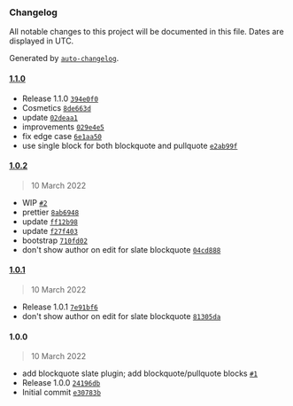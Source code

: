 ### Changelog

All notable changes to this project will be documented in this file. Dates are displayed in UTC.

Generated by [`auto-changelog`](https://github.com/CookPete/auto-changelog).

#### [1.1.0](https://github.com/eea/volto-blockquote/compare/1.0.2...1.1.0)

- Release 1.1.0 [`394e0f0`](https://github.com/eea/volto-blockquote/commit/394e0f0c45838dc3d6e03ad3fba109c884644cfa)
- Cosmetics [`8de663d`](https://github.com/eea/volto-blockquote/commit/8de663d3716d32161d5e0420feb7f403a7f67ebd)
- update [`02deaa1`](https://github.com/eea/volto-blockquote/commit/02deaa12d8cbfa1bd1119380e13868e6110e96d3)
- improvements [`029e4e5`](https://github.com/eea/volto-blockquote/commit/029e4e5d530b1e50c9abea25e004d786aea5e7ee)
- fix edge case [`6e1aa50`](https://github.com/eea/volto-blockquote/commit/6e1aa5067249020fca1cb3f6629cc879ee729d5e)
- use single block for both blockquote and pullquote [`e2ab99f`](https://github.com/eea/volto-blockquote/commit/e2ab99f9260c73adc49c0faa37b8f4f5419eb020)

#### [1.0.2](https://github.com/eea/volto-blockquote/compare/1.0.1...1.0.2)

> 10 March 2022

- WIP [`#2`](https://github.com/eea/volto-blockquote/pull/2)
- prettier [`8ab6948`](https://github.com/eea/volto-blockquote/commit/8ab6948f1464676cf55ae1dcd41d3085a0f4c6a6)
- update [`ff12b98`](https://github.com/eea/volto-blockquote/commit/ff12b98dcecbb4d40ee7e79dce5387796b417156)
- update [`f27f403`](https://github.com/eea/volto-blockquote/commit/f27f40363b936405a599b8a7554c23391b9298e3)
- bootstrap [`710fd02`](https://github.com/eea/volto-blockquote/commit/710fd02cfb6b650ee3baa6fef852317ca61b5140)
- don't show author on edit for slate blockquote [`04cd888`](https://github.com/eea/volto-blockquote/commit/04cd888130304ae4a85a17bb8f87b68f0ecee717)

#### [1.0.1](https://github.com/eea/volto-blockquote/compare/1.0.0...1.0.1)

> 10 March 2022

- Release 1.0.1 [`7e91bf6`](https://github.com/eea/volto-blockquote/commit/7e91bf6b3de1716cf7637851446e2eb59c56f515)
- don't show author on edit for slate blockquote [`81305da`](https://github.com/eea/volto-blockquote/commit/81305da4f24db657f89d7585551cc166347c8705)

#### 1.0.0

> 10 March 2022

- add blockquote slate plugin; add blockquote/pullquote blocks [`#1`](https://github.com/eea/volto-blockquote/pull/1)
- Release 1.0.0 [`24196db`](https://github.com/eea/volto-blockquote/commit/24196dbf28f26e58ba50b10276f80e19aa967f26)
- Initial commit [`e30783b`](https://github.com/eea/volto-blockquote/commit/e30783b6aefc432e93934f9055be5dcbe20551fe)
